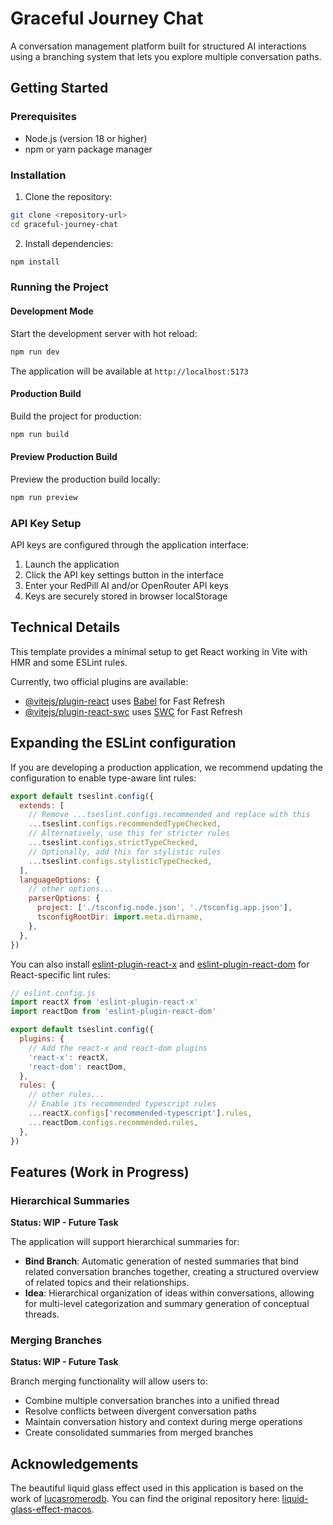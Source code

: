 # Graceful Journey Chat

A conversation management platform built for structured AI interactions using a branching system that lets you explore multiple conversation paths.

## Getting Started

### Prerequisites

- Node.js (version 18 or higher)
- npm or yarn package manager

### Installation

1. Clone the repository:
```bash
git clone <repository-url>
cd graceful-journey-chat
```

2. Install dependencies:
```bash
npm install
```

### Running the Project

#### Development Mode
Start the development server with hot reload:
```bash
npm run dev
```
The application will be available at `http://localhost:5173`

#### Production Build
Build the project for production:
```bash
npm run build
```

#### Preview Production Build
Preview the production build locally:
```bash
npm run preview
```

### API Key Setup

API keys are configured through the application interface:
1. Launch the application
2. Click the API key settings button in the interface
3. Enter your RedPill AI and/or OpenRouter API keys
4. Keys are securely stored in browser localStorage

## Technical Details

This template provides a minimal setup to get React working in Vite with HMR and some ESLint rules.

Currently, two official plugins are available:

- [@vitejs/plugin-react](https://github.com/vitejs/vite-plugin-react/blob/main/packages/plugin-react) uses [Babel](https://babeljs.io/) for Fast Refresh
- [@vitejs/plugin-react-swc](https://github.com/vitejs/vite-plugin-react/blob/main/packages/plugin-react-swc) uses [SWC](https://swc.rs/) for Fast Refresh

## Expanding the ESLint configuration

If you are developing a production application, we recommend updating the configuration to enable type-aware lint rules:

```js
export default tseslint.config({
  extends: [
    // Remove ...tseslint.configs.recommended and replace with this
    ...tseslint.configs.recommendedTypeChecked,
    // Alternatively, use this for stricter rules
    ...tseslint.configs.strictTypeChecked,
    // Optionally, add this for stylistic rules
    ...tseslint.configs.stylisticTypeChecked,
  ],
  languageOptions: {
    // other options...
    parserOptions: {
      project: ['./tsconfig.node.json', './tsconfig.app.json'],
      tsconfigRootDir: import.meta.dirname,
    },
  },
})
```

You can also install [eslint-plugin-react-x](https://github.com/Rel1cx/eslint-react/tree/main/packages/plugins/eslint-plugin-react-x) and [eslint-plugin-react-dom](https://github.com/Rel1cx/eslint-react/tree/main/packages/plugins/eslint-plugin-react-dom) for React-specific lint rules:

```js
// eslint.config.js
import reactX from 'eslint-plugin-react-x'
import reactDom from 'eslint-plugin-react-dom'

export default tseslint.config({
  plugins: {
    // Add the react-x and react-dom plugins
    'react-x': reactX,
    'react-dom': reactDom,
  },
  rules: {
    // other rules...
    // Enable its recommended typescript rules
    ...reactX.configs['recommended-typescript'].rules,
    ...reactDom.configs.recommended.rules,
  },
})
```

## Features (Work in Progress)

### Hierarchical Summaries

**Status: WIP - Future Task**

The application will support hierarchical summaries for:
- **Bind Branch**: Automatic generation of nested summaries that bind related conversation branches together, creating a structured overview of related topics and their relationships.
- **Idea**: Hierarchical organization of ideas within conversations, allowing for multi-level categorization and summary generation of conceptual threads.

### Merging Branches

**Status: WIP - Future Task**

Branch merging functionality will allow users to:
- Combine multiple conversation branches into a unified thread
- Resolve conflicts between divergent conversation paths
- Maintain conversation history and context during merge operations
- Create consolidated summaries from merged branches

## Acknowledgements

The beautiful liquid glass effect used in this application is based on the work of [lucasromerodb](https://github.com/lucasromerodb). You can find the original repository here: [liquid-glass-effect-macos](https://github.com/lucasromerodb/liquid-glass-effect-macos).
